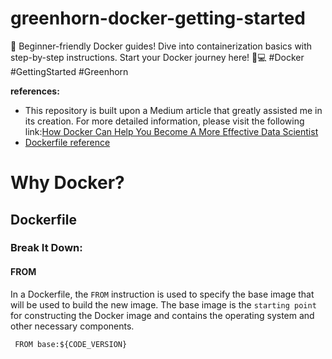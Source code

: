 # greenhorn-docker-getting-started
🚀 Beginner-friendly Docker guides! Dive into containerization basics with step-by-step instructions. Start your Docker journey here! 🐳💻 #Docker #GettingStarted #Greenhorn

**references:** 
* This repository is built upon a Medium article that greatly assisted me in its creation. For more detailed information, please visit the following link:[How Docker Can Help You Become A More Effective Data Scientist](https://towardsdatascience.com/how-docker-can-help-you-become-a-more-effective-data-scientist-7fc048ef91d5 )
* [Dockerfile reference](https://docs.docker.com/engine/reference)
# Why Docker?
## Dockerfile
### Break It Down:
#### FROM

In a Dockerfile, the `FROM` instruction is used to specify the base image that will be used to build the new image. The base image is the `starting point` for constructing the Docker image and contains the operating system and other necessary components.
```docker
 FROM base:${CODE_VERSION}
```
   



